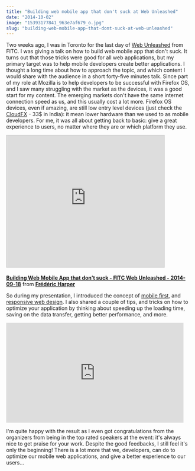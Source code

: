 ```yaml
---
title: "Building web mobile app that don't suck at Web Unleashed"
date: "2014-10-02"
image: "15393177841_963e7af679_o.jpg"
slug: "building-web-mobile-app-that-dont-suck-at-web-unleashed"
---
```


Two weeks ago, I was in Toronto for the last day of [Web Unleashed](https://fitc.ca/event/webu14/ "Web Unleashed Website") from FITC. I was giving a talk on how to build web mobile app that don't suck. It turns out that those tricks were good for all web applications, but my primary target was to help mobile developers create better applications. I thought a long time about how to approach the topic, and which content I would share with the audience in a short forty-five minutes talk. Since part of my role at Mozilla is to help developers to be successful with Firefox OS, and I saw many struggling with the market as the devices, it was a good start for my content. The emerging markets don't have the same internet connection speed as us, and this usually cost a lot more. Firefox OS devices, even if amazing, are still low entry level devices (just check the [CloudFX](https://www.mozilla.org/en-US/firefox/os/devices/#intex_cloudfx "Firefox OS CloudFX specifications") - 33$ in India): it mean lower hardware than we used to as mobile developers. For me, it was all about getting back to basic: give a great experience to users, no matter where they are or which platform they use.

<iframe style="border: 1px solid #CCC; border-width: 1px; margin-bottom: 5px; max-width: 100%;" src="https://www.slideshare.net/slideshow/embed_code/key/PpMj7M7jTJk9E" width="427" height="356" frameborder="0" marginwidth="0" marginheight="0" scrolling="no" allowfullscreen="allowfullscreen"></iframe>

**[Building Web Mobile App that don’t suck - FITC Web Unleashed - 2014-09-18](https://www.slideshare.net/fredericharper/building-web-mobile-app-that-dont-suck-fitc-web-unleashed-20140918 "Building Web Mobile App that don’t suck - FITC Web Unleashed - 2014-09-18")** from **[Frédéric Harper](https://www.slideshare.net/fredericharper)**

So during my presentation, I introduced the concept of [mobile first](http://fred.dev/mobile-first-at-web-and-php-conference/ "Mobile First at Web and PHP Conference"), and [responsive web design](http://fred.dev/responsive-web-design-in-the-sunny-san-jose/ "Responsive Web Design in the sunny San Jose"). I also shared a couple of tips, and tricks on how to optimize your application by thinking about speeding up the loading time, saving on the data transfer, getting better performance, and more.

<iframe src="https://www.youtube.com/embed/gBJOje5T4Ws?feature=oembed" width="480" height="270" frameborder="0" allowfullscreen="allowfullscreen"></iframe>

I'm quite happy with the result as I even got congratulations from the organizers from being in the top rated speakers at the event: it's always nice to get praise for your work. Despite the good feedbacks, I still feel it's only the beginning! There is a lot more that we, developers, can do to optimize our mobile web applications, and give a better experience to our users...
